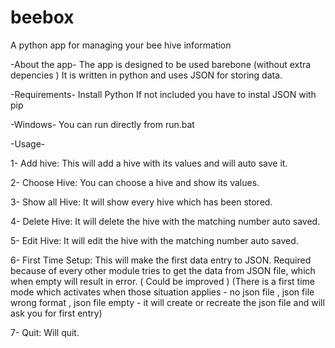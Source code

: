 # beebox
A python app for managing your bee hive information

-About the app-
The app is designed to be used barebone (without extra depencies ) 
It is written in python and uses JSON for storing data.

-Requirements-
Install Python
If not included you have to instal JSON with pip


-Windows-
You can run directly from run.bat 

-Usage-

1- Add hive: This will add a hive with its values and will auto save it.

2- Choose Hive: You can choose a hive and show its values.

3- Show all Hive: It will show every hive which has been stored.

4- Delete Hive: It will delete the hive with the matching number auto saved.

5- Edit Hive: It will edit the hive with the matching number auto saved.

6- First Time Setup: This will make the first data entry to JSON. Required because of every other module tries to get the data from JSON file, which when empty will result in error. ( Could be improved ) (There is a first time mode which activates when those situation applies - no json file , json file wrong format , json file empty - it will create or recreate the json file and will ask you for first entry)

7- Quit: Will quit.

